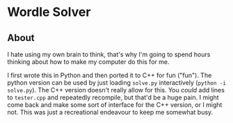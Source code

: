 # Wordle Solver
## About
I hate using my own brain to think, that's why I'm going to spend hours thinking about how to make my computer do this for me.

I first wrote this in Python and then ported it to C++ for fun ("fun"). 
The python version can be used by just loading `solve.py` interactively (`python -i solve.py`).
The C++ version doesn't really allow for this. You *could* add lines to `tester.cpp` and repeatedly recompile, but that'd be a huge pain.
I might come back and make some sort of interface for the C++ version, or I might not.
This was just a recreational endeavour to keep me somewhat busy.
